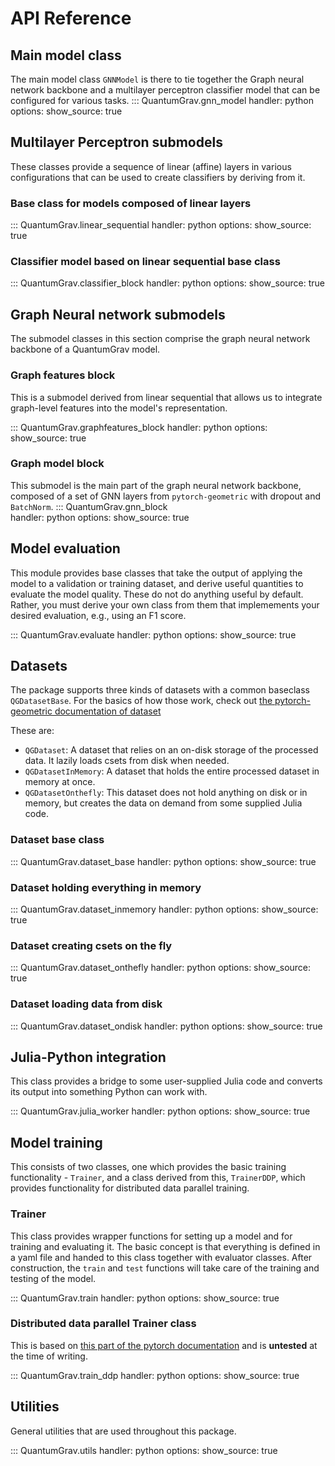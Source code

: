 # API Reference

## Main model class
The main model class `GNNModel` is there to tie together the Graph neural network backbone and a multilayer perceptron classifier model that can be configured for various tasks. 
::: QuantumGrav.gnn_model 
    handler: python
    options:
      show_source: true

## Multilayer Perceptron submodels
These classes provide a sequence of linear (affine) layers in various configurations that can be used to create classifiers by deriving from it.

### Base class for models composed of linear layers
::: QuantumGrav.linear_sequential 
    handler: python
    options:
      show_source: true

### Classifier model based on linear sequential base class
::: QuantumGrav.classifier_block
    handler: python
    options:
      show_source: true

## Graph Neural network submodels
The submodel classes in this section comprise the graph neural network backbone of a QuantumGrav model. 

### Graph features block 
This is a submodel derived from linear sequential that allows us to integrate graph-level features into the model's representation. 

::: QuantumGrav.graphfeatures_block 
    handler: python
    options:
      show_source: true

### Graph model block 
This submodel is the main part of the graph neural network backbone, composed of a set of GNN layers from `pytorch-geometric` with dropout and `BatchNorm`. 
::: QuantumGrav.gnn_block  
    handler: python
    options:
      show_source: true

## Model evaluation
This module provides base classes that take the output of applying the model to a validation or training dataset, and derive useful quantities to evaluate the model quality. These do not do anything useful by default. Rather, you must derive your own class from them that implemements your desired evaluation, e.g., using an F1 score. 

::: QuantumGrav.evaluate 
    handler: python
    options:
      show_source: true

## Datasets 
The package supports three kinds of datasets with a common baseclass `QGDatasetBase`. For the basics of how those work, check out [the pytorch-geometric documentation of dataset](https://pytorch-geometric.readthedocs.io/en/2.5.3/notes/create_dataset.html)

These are: 
- `QGDataset`: A dataset that relies on an on-disk storage of the processed data. It lazily loads csets from disk when needed. 
- `QGDatasetInMemory`: A dataset that holds the entire processed dataset in memory at once. 
- `QGDatasetOnthefly`: This dataset does not hold anything on disk or in memory, but creates the data on demand from some supplied Julia code. 

### Dataset base class
::: QuantumGrav.dataset_base 
    handler: python
    options:
      show_source: true

### Dataset holding everything in memory
::: QuantumGrav.dataset_inmemory 
    handler: python
    options:
      show_source: true

### Dataset creating csets on the fly 
::: QuantumGrav.dataset_onthefly 
    handler: python
    options:
      show_source: true

### Dataset loading data from disk
::: QuantumGrav.dataset_ondisk 
    handler: python
    options:
      show_source: true

## Julia-Python integration
This class provides a bridge to some user-supplied Julia code and converts its output into something Python can work with. 

::: QuantumGrav.julia_worker 
    handler: python
    options:
      show_source: true

## Model training
This consists of two classes, one which provides the basic training functionality - `Trainer`, and a class derived from this, `TrainerDDP`, which provides functionality for distributed data parallel training. 

### Trainer 
This class provides wrapper functions for setting up a model and for training and evaluating it. The basic concept is that everything is defined in a yaml file and handed to this class together with evaluator classes. After construction, the `train` and `test` functions will take care of the training and testing of the model. 

::: QuantumGrav.train 
    handler: python
    options:
      show_source: true

### Distributed data parallel Trainer class
This is based on [this part of the pytorch documentation](https://docs.pytorch.org/tutorials/beginner/ddp_series_theory.html) and is **untested** at the time of writing. 

::: QuantumGrav.train_ddp 
    handler: python
    options:
      show_source: true

## Utilities
General utilities that are used throughout this package. 

::: QuantumGrav.utils 
    handler: python
    options:
      show_source: true
